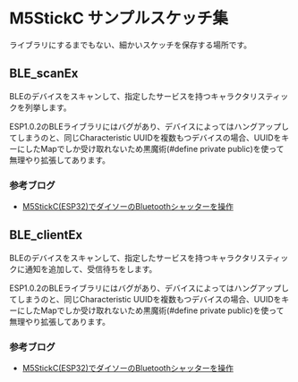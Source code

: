 # M5StickC サンプルスケッチ集

ライブラリにするまでもない、細かいスケッチを保存する場所です。

## BLE_scanEx

BLEのデバイスをスキャンして、指定したサービスを持つキャラクタリスティックを列挙します。

ESP1.0.2のBLEライブラリにはバグがあり、デバイスによってはハングアップしてしまうのと、同じCharacteristic UUIDを複数もつデバイスの場合、UUIDをキーにしたMapでしか受け取れないため黒魔術(#define private public)を使って無理やり拡張してあります。

### 参考ブログ
- [M5StickC(ESP32)でダイソーのBluetoothシャッターを操作](https://lang-ship.com/blog/?p=704)

## BLE_clientEx

BLEのデバイスをスキャンして、指定したサービスを持つキャラクタリスティックに通知を追加して、受信待ちをします。

ESP1.0.2のBLEライブラリにはバグがあり、デバイスによってはハングアップしてしまうのと、同じCharacteristic UUIDを複数もつデバイスの場合、UUIDをキーにしたMapでしか受け取れないため黒魔術(#define private public)を使って無理やり拡張してあります。

### 参考ブログ
- [M5StickC(ESP32)でダイソーのBluetoothシャッターを操作](https://lang-ship.com/blog/?p=704)

